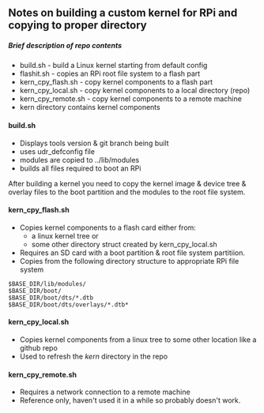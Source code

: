 ## Notes on building a custom kernel for RPi and copying to proper directory

##### Brief description of repo contents
* build.sh - build a Linux kernel starting from default config
* flashit.sh - copies an RPi root file system to a flash part
* kern_cpy_flash.sh - copy kernel components to a flash part
* kern_cpy_local.sh - copy kernel components to a local directory (repo)
* kern_cpy_remote.sh - copy kernel components to a remote machine
* kern directory contains kernel components

#### build.sh

* Displays tools version & git branch being built
* uses udr_defconfig file
* modules are copied to ../lib/modules
* builds all files required to boot an RPi

After building a kernel you need to copy the kernel image & device tree & overlay files to
the boot partition and the modules to the root file system.

#### kern_cpy_flash.sh

* Copies kernel components to a flash card either from:
  * a linux kernel tree or
  * some other directory struct created by kern_cpy_local.sh
* Requires an SD card with a boot partition & root file system partitiion.
* Copies from the following directory structure to appropriate RPi file system

```
$BASE_DIR/lib/modules/
$BASE_DIR/boot/
$BASE_DIR/boot/dts/*.dtb
$BASE_DIR/boot/dts/overlays/*.dtb*
```
#### kern_cpy_local.sh

* Copies kernel components from a linux tree to some other location like a github repo
* Used to refresh the _kern_ directory in the repo

#### kern_cpy_remote.sh

* Requires a network connection to a remote machine
* Reference only, haven't used it in a while so probably doesn't work.
